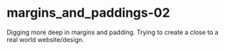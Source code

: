 # margins_and_paddings-02
Digging more deep in margins and padding. Trying to create a close to a real world website/design.
